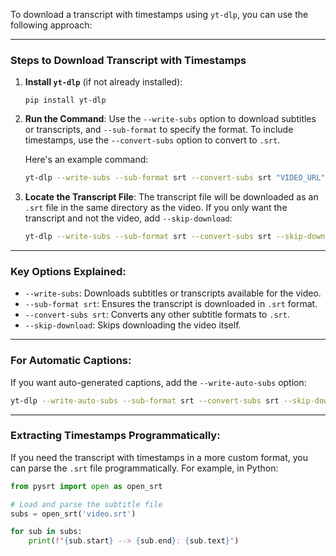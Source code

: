 To download a transcript with timestamps using `yt-dlp`, you can use the following approach:

---

### **Steps to Download Transcript with Timestamps**

1. **Install `yt-dlp`** (if not already installed):
   ```
   pip install yt-dlp
   ```

2. **Run the Command**:
   Use the `--write-subs` option to download subtitles or transcripts, and `--sub-format` to specify the format. To include timestamps, use the `--convert-subs` option to convert to `.srt`.

   Here's an example command:
   ```bash
   yt-dlp --write-subs --sub-format srt --convert-subs srt "VIDEO_URL"
   ```

3. **Locate the Transcript File**:
   The transcript file will be downloaded as an `.srt` file in the same directory as the video. If you only want the transcript and not the video, add `--skip-download`:
   ```bash
   yt-dlp --write-subs --sub-format srt --convert-subs srt --skip-download "VIDEO_URL"
   ```

---

### **Key Options Explained**:
- `--write-subs`: Downloads subtitles or transcripts available for the video.
- `--sub-format srt`: Ensures the transcript is downloaded in `.srt` format.
- `--convert-subs srt`: Converts any other subtitle formats to `.srt`.
- `--skip-download`: Skips downloading the video itself.

---

### **For Automatic Captions**:
If you want auto-generated captions, add the `--write-auto-subs` option:
```bash
yt-dlp --write-auto-subs --sub-format srt --convert-subs srt --skip-download "VIDEO_URL"
```

---

### **Extracting Timestamps Programmatically**:
If you need the transcript with timestamps in a more custom format, you can parse the `.srt` file programmatically. For example, in Python:
```python
from pysrt import open as open_srt

# Load and parse the subtitle file
subs = open_srt('video.srt')

for sub in subs:
    print(f"{sub.start} --> {sub.end}: {sub.text}")
```
